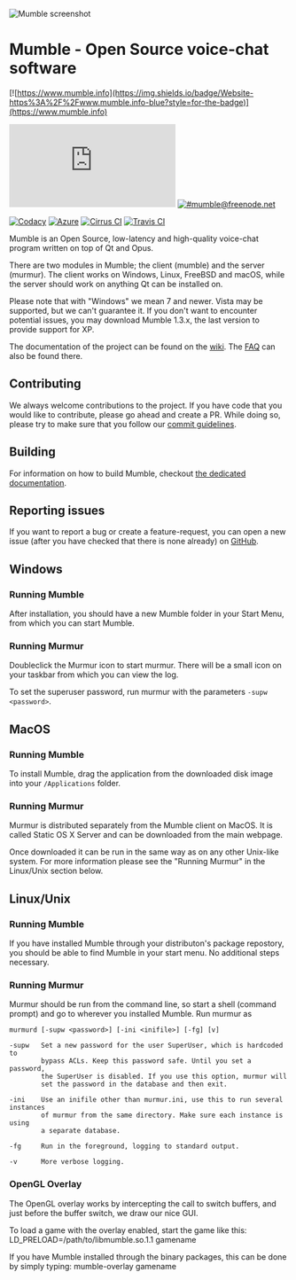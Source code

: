 ![Mumble screenshot](screenshots/Mumble.png)

# Mumble - Open Source voice-chat software 

[![https://www.mumble.info](https://img.shields.io/badge/Website-https%3A%2F%2Fwww.mumble.info-blue?style=for-the-badge)](https://www.mumble.info)

[![#mumble:matrix.org](https://img.shields.io/matrix/mumble:matrix.org?label=%23mumble:matrix.org&style=for-the-badge)](https://riot.im/app/#/room/#mumble:matrix.org)
[![#mumble@freenode.net](https://img.shields.io/badge/Freenode.net-%23mumble-blue?style=for-the-badge)](https://webchat.freenode.net/#mumble)

[![Codacy](https://img.shields.io/codacy/grade/262a5e20c83a40599050e22e700d8a3e?label=Codacy&style=for-the-badge)](https://app.codacy.com/manual/mumble-voip/mumble)
[![Azure](https://img.shields.io/azure-devops/build/Mumble-VoIP/c819eb06-7b22-4ef3-bbcd-860094454eb3/1?label=Azure&style=for-the-badge)](https://dev.azure.com/Mumble-VoIP/Mumble)
[![Cirrus CI](https://img.shields.io/cirrus/github/mumble-voip/mumble?label=Cirrus%20CI&style=for-the-badge)](https://cirrus-ci.com/github/mumble-voip/mumble)
[![Travis CI](https://img.shields.io/travis/com/mumble-voip/mumble?label=Travis%20CI&style=for-the-badge)](https://travis-ci.com/mumble-voip/mumble)

Mumble is an Open Source, low-latency and high-quality voice-chat program
written on top of Qt and Opus.

There are two modules in Mumble; the client (mumble) and the server (murmur).
The client works on Windows, Linux, FreeBSD and macOS,
while the server should work on anything Qt can be installed on.

Please note that with "Windows" we mean 7 and newer.
Vista may be supported, but we can't guarantee it.
If you don't want to encounter potential issues, you may download Mumble 1.3.x,
the last version to provide support for XP.

The documentation of the project can be found on the [wiki](https://wiki.mumble.info/wiki/Main_Page). The
[FAQ](https://wiki.mumble.info/wiki/FAQ/English) can also be found there.


## Contributing

We always welcome contributions to the project. If you have code that you would like to contribute, please go ahead and create a PR. While doing so, please try to make sure that you follow our [commit guidelines](COMMIT_GUIDELINES.md).

## Building

For information on how to build Mumble, checkout [the dedicated documentation](docs/dev/build-instructions/README.md).


## Reporting issues

If you want to report a bug or create a feature-request, you can open a new issue (after you have checked that there is none already) on
[GitHub](https://github.com/mumble-voip/mumble/issues/new/choose).


## Windows

### Running Mumble

After installation, you should have a new Mumble folder in your
Start Menu, from which you can start Mumble.

### Running Murmur

Doubleclick the Murmur icon to start murmur. There will be a small icon on your
taskbar from which you can view the log.

To set the superuser password, run murmur with the parameters `-supw <password>`.


## MacOS

### Running Mumble

To install Mumble, drag the application from the downloaded
disk image into your `/Applications` folder.

### Running Murmur

Murmur is distributed separately from the Mumble client on MacOS.
It is called Static OS X Server and can be downloaded from the main webpage.

Once downloaded it can be run in the same way as on any other Unix-like system.
For more information please see the "Running Murmur" in the Linux/Unix section below.


## Linux/Unix

### Running Mumble

If you have installed Mumble through your distributon's package
repostory, you should be able to find Mumble in your start menu. No
additional steps necessary.

### Running Murmur

Murmur should be run from the command line, so start a shell (command prompt)
and go to wherever you installed Mumble. Run murmur as

```
murmurd [-supw <password>] [-ini <inifile>] [-fg] [v]

-supw   Set a new password for the user SuperUser, which is hardcoded to
        bypass ACLs. Keep this password safe. Until you set a password,
        the SuperUser is disabled. If you use this option, murmur will
        set the password in the database and then exit.

-ini    Use an inifile other than murmur.ini, use this to run several instances
        of murmur from the same directory. Make sure each instance is using
        a separate database.

-fg     Run in the foreground, logging to standard output.

-v      More verbose logging.
```

### OpenGL Overlay

The OpenGL overlay works by intercepting the call to switch buffers, and just
before the buffer switch, we draw our nice GUI.

To load a game with the overlay enabled, start the game like this:
  LD_PRELOAD=/path/to/libmumble.so.1.1 gamename

If you have Mumble installed through the binary packages, this can be done by
simply typing:
  mumble-overlay gamename

